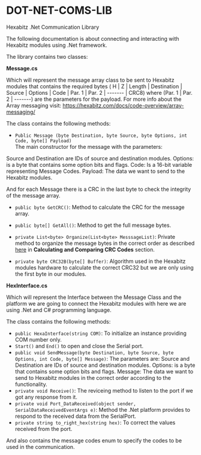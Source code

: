 # DOT-NET-COMS-LIB
Hexabitz .Net Communication Library




The following documentation is about connecting and interacting with Hexabitz modules using .Net framework.

The library contains two classes:

**Message.cs**

Which will represent the message array class to be sent to Hexabitz modules that contains the required bytes ( H | Z | Length | Destination | Source | Options | Code | Par. 1 | Par. 2 | ------- | CRC8) where (Par. 1 | Par. 2 | -------)  are the parameters for the payload.
For more info about the Array messaging visit: https://hexabitz.com/docs/code-overview/array-messaging/

The class contains the following methods:

 	

* `Public Message (byte Destination, byte Source, byte Options, int Code, byte[] Payload)`   
The main constructor for the message with the parameters:

Source and Destination are IDs of source and destination modules.
Options: is a byte that contains some option bits and flags. 
Code: Is a 16-bit variable representing Message Codes.
Payload: The data we want to send to the Hexabitz modules.

And for each Message there is a CRC in the last byte to check the integrity of the message array.

 	

* `public byte GetCRC()`: Method to calculate the CRC for the message array.
 	

* `public byte[] GetAll()`: Method to get the full message bytes.
 	

* `private List<byte> Organize(List<byte> MesssageList)`: Private method to organize the message bytes in the correct order as described [here](https://hexabitz.com/docs/code-overview/array-messaging/ "https://hexabitz.com/docs/code-overview/array-messaging/") in **Calculating and Comparing CRC Codes** section.
 	

* `private byte CRC32B(byte[] Buffer)`: Algorithm used in the Hexabitz modules hardware to calculate the correct CRC32 but we are only using the first byte in our modules.



    


**HexInterface.cs**

Which will represent the Interface between the Message Class and the platform we are going to connect the Hexabitz modules with here we are using .Net and C# programming language.


The class contains the following methods:
* `public HexaInterface(string COM)`: To initialize an instance providing COM number only.
* `Start()` and `End()` to open and close the Serial port.
* `public void SendMessage(byte Destination, byte Source, byte Options, int Code, byte[] Message)`: 
The parameters are:
Source and Destination are IDs of source and destination modules.
Options: is a byte that contains some option bits and flags.
Message: The data we want to send to Hexabitz modules in the correct order according to the functionality.
* `private void Receive()`: The reviceing method to listen to the port if we got any response from it.
* `private void Port_DataReceived(object sender, SerialDataReceivedEventArgs e)`: Method the .Net platform provides to respond to the received data from the SerialPort.
* `private string to_right_hex(string hex)`: To correct the values received from the port.

And also contains the message codes enum to specify the codes to be used in the communication.

